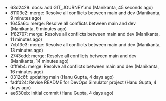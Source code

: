 - 63d2429: docs: add GIT_JOURNEY.md (Manikanta, 45 seconds ago)
- 81103c2: merge: Resolve all conflicts between main and dev (Manikanta, 9 minutes ago)
- 1645a6c: merge: Resolve all conflicts between main and dev (Manikanta, 9 minutes ago)
- 1f82797: merge: Resolve all conflicts between main and dev (Manikanta, 11 minutes ago)
- 7cb13e3: merge: Resolve all conflicts between main and dev (Manikanta, 13 minutes ago)
- 2743edd: merge: Resolve all conflicts between main and dev (Manikanta, 14 minutes ago)
- 0fffeb4: merge: Resolve all conflicts between main and dev (Manikanta, 16 minutes ago)
- 0312c6f: updating main (Hanu Gupta, 4 days ago)
- fadfd24: Revise README for DevOps Simulator project (Hanu Gupta, 4 days ago)
- ae630eb: Initial commit (Hanu Gupta, 4 days ago)